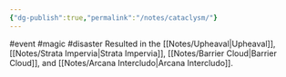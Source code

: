 ```yaml
---
{"dg-publish":true,"permalink":"/notes/cataclysm/"}
---
```


#event #magic #disaster
Resulted in the [[Notes/Upheaval\|Upheaval]], [[Notes/Strata Impervia\|Strata Impervia]], [[Notes/Barrier Cloud\|Barrier Cloud]], and [[Notes/Arcana Intercludo\|Arcana Intercludo]].